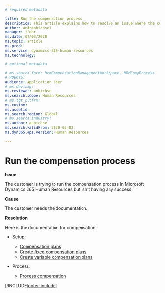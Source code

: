 ```yaml
---
# required metadata

title: Run the compensation process
description: This article explains how to resolve an issue where the customer is trying to run the compensation process in Microsoft Dynamics 365 Human Resources but isn't having any success.
author: andreabichsel
manager: tfehr
ms.date: 02/03/2020
ms.topic: article
ms.prod: 
ms.service: dynamics-365-human-resources
ms.technology: 

# optional metadata

# ms.search.form: HcmCompensationManagementWorkspace, HRMCompProcess
# ROBOTS: 
audience: Application User
# ms.devlang: 
ms.reviewer: anbichse
ms.search.scope: Human Resources
# ms.tgt_pltfrm: 
ms.custom: 
ms.assetid: 
ms.search.region: Global
# ms.search.industry: 
ms.author: anbichse
ms.search.validFrom: 2020-02-03
ms.dyn365.ops.version: Human Resources

---
```


# Run the compensation process

**Issue**

The customer is trying to run the compensation process in Microsoft Dynamics 365 Human Resources but isn't having any success.

**Cause**

The customer needs the documentation.

**Resolution**

Here is the documentation for compensation:

- Setup:

    - [Compensation plans](https://docs.microsoft.com/dynamics365/unified-operations/talent/compensation-plans)
    - [Create fixed compensation plans](https://docs.microsoft.com/dynamics365/unified-operations/talent/create-fixed-compensation-plans)
    - [Create variable compensation plans](https://docs.microsoft.com/dynamics365/unified-operations/talent/create-variable-compensation-plans)

- Process:

    - [Process compensation](https://docs.microsoft.com/dynamics365/unified-operations/talent/process-compensation)


[!INCLUDE[footer-include](../includes/footer-banner.md)]